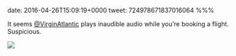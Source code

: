 date: 2016-04-26T15:09:19+0000
tweet: 724978671837016064
%%%

It seems [@VirginAtlantic](https://twitter.com/VirginAtlantic) plays inaudible audio while you’re booking a flight. Suspicious.

![](Cg-kQknVEAEI6Ll.png)
